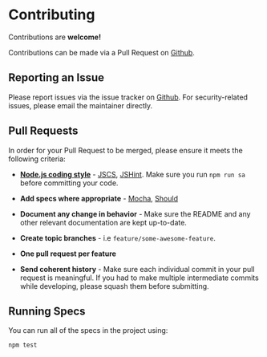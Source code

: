 # Contributing

Contributions are **welcome!**

Contributions can be made via a Pull Request on [Github](https://github.com/mike182uk/cellref).

## Reporting an Issue

Please report issues via the issue tracker on [Github](https://github.com/mike182uk/cellref). For security-related issues, please email the maintainer directly.

## Pull Requests

In order for your Pull Request to be merged, please ensure it meets the following criteria:

- **[Node.js coding style](https://github.com/felixge/node-style-guide)** - [JSCS](http://jscs.info/), [JSHint](http://jshint.com/). Make sure you run `npm run sa` before committing your code.

- **Add specs where appropriate** - [Mocha](http://mochajs.org/), [Should](https://shouldjs.github.io/)

- **Document any change in behavior** - Make sure the README and any other relevant documentation are kept up-to-date.

- **Create topic branches** - i.e `feature/some-awesome-feature`.

- **One pull request per feature**

- **Send coherent history** - Make sure each individual commit in your pull request is meaningful. If you had to make multiple intermediate commits while developing, please squash them before submitting.

## Running Specs

You can run all of the specs in the project using:

```bash
npm test
```

